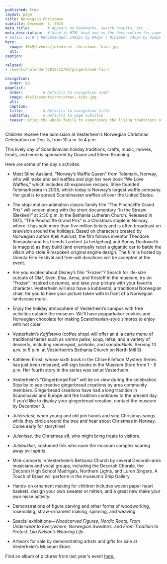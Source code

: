 ```yaml
---
published: true
layout: page
title: Norwegian Christmas
subtitle: December 5, 2015
meta_title:        # Appears on bookmarks, search results, etc...
meta_description:  # Used in HTML head and as the description for some search engines
# Ratio: 16:9 | Recommended: 1492px by 840px | Minimum: 746px by 420px
hero:
  image: 16x9/events/julenisse--christmas--kids.jpg
  alt: 
caption: 

related:
- /events/calendar/2015/12/03/gingerbread-fair/

navigation:
  order: 60
pagelist:
  order:         # Defaults to navigation order
  image: 46x21/events/christmas--kids.jpg
  alt: 
  caption:
  title:         # Defaults to navigation title
  subtitle:      # Defaults to page subtitle
  teaser: Bring the whole family to experience the living traditions of a Norwegian Christmas. This clebration brings the museum to life with a Christmas tree party, visits from the _Julenisse,_ hands-on crafts, Scandinavian food, live music, folk-art demonstrations, decorations, and many holiday traditions, both old and new.
---
```

Children receive free admission at Vesterheim’s Norwegian Christmas Celebration on Dec. 5, from 10 a.m. to 4 p.m.

This lively day of Scandinavian holiday traditions, crafts, music, movies, treats, and more is sponsored by Duane and Eileen Bruening.

Here are some of the day's activites:

* Meet Stine Aasland, “Norway’s Waffle Queen” from Telemark, Norway, who will make and sell waffles and sign her new book “We Love Waffles,” which includes 40 expansive recipes. Stine founded Telemarksrøra in 2008, which today is Norway’s largest waffle company. Her goal is to spread Scandinavian waffles all over the United States. 

* The stop-motion-animation classic family film “The Pinchcliffe Grand Prix” will screen along with the short documentary “In the Stream (Bekken)” at 2:30 p.m. in the Bethania Lutheran Church. Released in 1975, “The Pinchcliffe Grand Prix” is a Christmas staple in Norway, where it has sold more than five million tickets and is often broadcast on television around the holidays. Based on characters created by Norwegian author Kjell Aukrust, the film follows inventor Theodore Rimspoke and his friends Lambert (a hedgehog) and Sonny Duckworth (a magpie) as they build (and eventually race) a gigantic car to battle the villain who stole Rimspoke’s original engine design. The film is hosted by Oneota Film Festival and free-will donations will be accepted at the event.

* Are you excited about Disney’s film “Frozen”? Search for life-size cutouts of Olaf, Sven, Elsa, Anna, and Kristoff in the museum, try on “Frozen” inspired costumes, and take your picture with your favorite character. Vesterheim will also have a kubbestol, a traditional Norwegian chair, for you to have your picture taken with in front of a Norwegian landscape mural.

* Enjoy the holiday atmosphere of Vesterheim’s campus with free activities outside the museum. We’ll have pepparkakor cookies and Norwegian chocolate for making Scandinavian-style s’mores to enjoy with hot cider. 

* Vesterheim’s _Kaffistova_ (coffee shop) will offer an á la carte menu of traditional tastes such as _varme pølse,_ soup, lefse, and a variety of desserts, including _rømmegrøt,_ _julekake,_ and _sandbakkels._ Serving 10 a.m. to 5 p.m. at Vesterheim’s Bethania Church on North Mill St.

* Kathleen Ernst, whose sixth book in the Chloe Ellefson Mystery Series has just been released, will sign books in the Museum Store from 1 - 5 p.m. Her fourth story in the series was set at Vesterheim.

* Vesterheim’s “Gingerbread Fair” will be on view during the celebration. Stop by to see creative gingerbread creations by area community members. Gingerbread creations have had a long tradition in Scandinavia and Europe and the tradition continues to the present day. If you’d like to display your gingerbread creation, contact the museum by December 3.

* _Juletrefest,_ when young and old join hands and sing Christmas songs while they circle around the tree and hear about Christmas in Norway. Come early for storytime!

* _Julenisse,_ the Christmas elf, who might bring treats to visitors.

* _Julebukker,_ costumed folk who roam the museum complex scaring away evil spirits. 

* Mini-concerts in Vesterheim’s Bethania Church by several Decorah-area musicians and vocal groups, including the Decorah Chorale, the Decorah High School Madrigals, Northern Lights, and Luren Singers. A Touch of Brass will perform in the museum’s Ship Gallery.

* Hands-on ornament making for children includes woven paper heart baskets, design your own sweater or mitten, and a great new make your own nisse activity.

* Demonstrations of figure carving and other forms of woodworking, rosemaling, straw-ornament making, spinning, and weaving. 

* Special exhibitions—_Woodcarved Figures, Nordic Roots,_ _From Underwear to Everywhere: Norwegian Sweaters,_ and _From Tradition to Protest: Lila Nelson’s Weaving Life._ 

* Artwork for sale by demonstrating artists and gifts for sale at Vesterheim’s Museum Store.

Find an album of pictures from last year's event [here.](https://www.facebook.com/media/set/?set=a.10152485088254109.1073741873.18263584108&type=3)